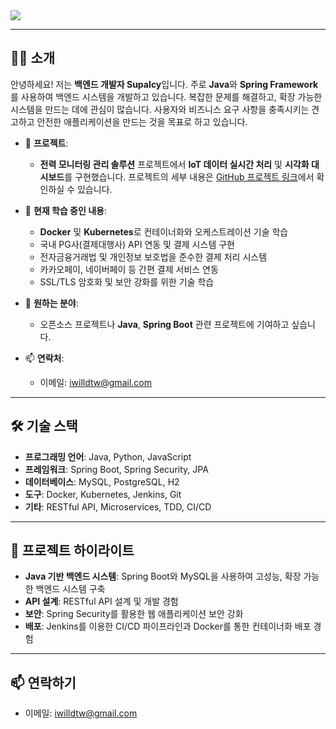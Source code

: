 <img src="https://capsule-render.vercel.app/api?type=venom&color=gradient&customColorList=4&height=150&section=header&text=Hello%20👋,%20I'm%20SupaIcy%20&fontSize=40&fontColor=000000" />

---

## 👨‍💻 소개
안녕하세요! 저는 **백엔드 개발자 SupaIcy**입니다. 주로 **Java**와 **Spring Framework**를 사용하여 백엔드 시스템을 개발하고 있습니다. 
복잡한 문제를 해결하고, 확장 가능한 시스템을 만드는 데에 관심이 많습니다. 
사용자와 비즈니스 요구 사항을 충족시키는 견고하고 안전한 애플리케이션을 만드는 것을 목표로 하고 있습니다.

- 🔭 **프로젝트**: 
  - **전력 모니터링 관리 솔루션** 프로젝트에서 **IoT 데이터 실시간 처리** 및 **시각화 대시보드**를 구현했습니다.
    프로젝트의 세부 내용은 [GitHub 프로젝트 링크](https://github.com/nhnacademy-aiot1-Smoothing)에서 확인하실 수 있습니다.

- 🌱 **현재 학습 중인 내용**:
  - **Docker** 및 **Kubernetes**로 컨테이너화와 오케스트레이션 기술 학습
  - 국내 PG사(결제대행사) API 연동 및 결제 시스템 구현
  - 전자금융거래법 및 개인정보 보호법을 준수한 결제 처리 시스템
  - 카카오페이, 네이버페이 등 간편 결제 서비스 연동
  - SSL/TLS 암호화 및 보안 강화를 위한 기술 학습


- 👯 **원하는 분야**:
  - 오픈소스 프로젝트나 **Java**, **Spring Boot** 관련 프로젝트에 기여하고 싶습니다.
  

- 📫 **연락처**: 
  - 이메일: iwilldtw@gmail.com

---

## 🛠️ 기술 스택
- **프로그래밍 언어**: Java, Python, JavaScript
- **프레임워크**: Spring Boot, Spring Security, JPA
- **데이터베이스**: MySQL, PostgreSQL, H2
- **도구**: Docker, Kubernetes, Jenkins, Git
- **기타**: RESTful API, Microservices, TDD, CI/CD

---

## 🌟 프로젝트 하이라이트
- **Java 기반 백엔드 시스템**: Spring Boot와 MySQL을 사용하여 고성능, 확장 가능한 백엔드 시스템 구축
- **API 설계**: RESTful API 설계 및 개발 경험
- **보안**: Spring Security를 활용한 웹 애플리케이션 보안 강화
- **배포**: Jenkins를 이용한 CI/CD 파이프라인과 Docker를 통한 컨테이너화 배포 경험

---

## 📫 연락하기
- 이메일: iwilldtw@gmail.com

